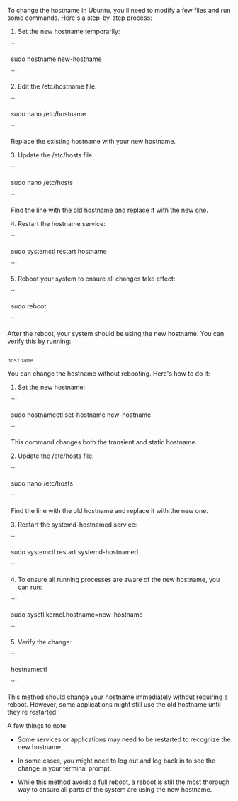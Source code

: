 To change the hostname in Ubuntu, you'll need to modify a few files and run some commands. Here's a step-by-step process:

  

1. Set the new hostname temporarily:

  ```

  sudo hostname new-hostname

  ```

  

2. Edit the /etc/hostname file:

  ```

  sudo nano /etc/hostname

  ```

  Replace the existing hostname with your new hostname.

  

3. Update the /etc/hosts file:

  ```

  sudo nano /etc/hosts

  ```

  Find the line with the old hostname and replace it with the new one.

  

4. Restart the hostname service:

  ```

  sudo systemctl restart hostname

  ```

  

5. Reboot your system to ensure all changes take effect:

  ```

  sudo reboot

  ```

  

After the reboot, your system should be using the new hostname. You can verify this by running:

  

```

hostname

```

  

You can change the hostname without rebooting. Here's how to do it:

  

1. Set the new hostname:

  ```

  sudo hostnamectl set-hostname new-hostname

  ```

  This command changes both the transient and static hostname.

  

2. Update the /etc/hosts file:

  ```

  sudo nano /etc/hosts

  ```

  Find the line with the old hostname and replace it with the new one.

  

3. Restart the systemd-hostnamed service:

  ```

  sudo systemctl restart systemd-hostnamed

  ```

  

4. To ensure all running processes are aware of the new hostname, you can run:

  ```

  sudo sysctl kernel.hostname=new-hostname

  ```

  

5. Verify the change:

  ```

  hostnamectl

  ```

  

This method should change your hostname immediately without requiring a reboot. However, some applications might still use the old hostname until they're restarted.

  

A few things to note:

  

- Some services or applications may need to be restarted to recognize the new hostname.

- In some cases, you might need to log out and log back in to see the change in your terminal prompt.

- While this method avoids a full reboot, a reboot is still the most thorough way to ensure all parts of the system are using the new hostname.